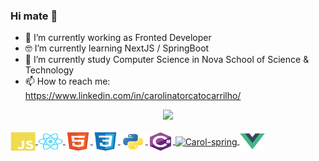 ### Hi mate 👋

- 🔭 I’m currently working as Fronted Developer 
- 🤓 I’m currently learning NextJS / SpringBoot 
- 🚀 I’m currently study Computer Science in Nova School of Science & Technology
- 📫 How to reach me: https://www.linkedin.com/in/carolinatorcatocarrilho/


 <div align="center">
  <a href="https://github.com/CarolinaTC">
 <!--   <img height="150em" src="https://github-readme-stats.vercel.app/api?username=CarolinaTC&show_icons=true&theme=calm&include_all_commits=true&count_private=true"/>-->
  <img height="150em" src="https://github-readme-stats.vercel.app/api/top-langs/?username=CarolinaTC&layout=compact&langs_count=7&theme=calm"/>

</div> 
  
  
  <div style="display: inline_block"><br>
  <img align="center" alt="Carol-Js" height="30" width="40" src="https://raw.githubusercontent.com/devicons/devicon/master/icons/javascript/javascript-plain.svg">
  <img align="center" alt="Carol-React" height="30" width="40" src="https://raw.githubusercontent.com/devicons/devicon/master/icons/react/react-original.svg">
  <img align="center" alt="Carol-HTML" height="30" width="40" src="https://raw.githubusercontent.com/devicons/devicon/master/icons/html5/html5-original.svg">
  <img align="center" alt="Carol-CSS" height="30" width="40" src="https://raw.githubusercontent.com/devicons/devicon/master/icons/css3/css3-original.svg">
  <img align="center" alt="Carol-Python" height="30" width="40" src="https://raw.githubusercontent.com/devicons/devicon/master/icons/python/python-original.svg">
  <img align="center" alt="Carol-Csharp" height="30" width="40" src="https://raw.githubusercontent.com/devicons/devicon/master/icons/csharp/csharp-original.svg">
<!--   <img align="center" alt="django" height="40" width="40" src="https://cdn.jsdelivr.net/gh/devicons/devicon/icons/django/django-original.svg"> -->
  <img align="center" alt="Carol-spring" height="30" width="40" src="https://cdn.jsdelivr.net/gh/devicons/devicon/icons/spring/spring-original.svg">
<img align="center" alt="Carol-Vue" height="30" width="40" src="https://raw.githubusercontent.com/devicons/devicon/master/icons/vuejs/vuejs-original.svg">



</div>

<div>
    
<!--   ![Snake animation](https://github.com/CarolinaTC/CarolinaTC/blob/output/github-contribution-grid-snake.svg)-->
  
</div>

